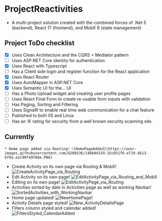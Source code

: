# ProjectReactivities
* A multi-project solution created with the combined forces of .Net 5 (backend), React 17 (frontend), and MobX 6 (state management)

## Project ToDo checklist
* [x] Uses Clean Architecture and the CQRS + Mediator pattern
* [ ] Uses ASP.NET Core identity for authentication
* [x] Uses React with Typescript
* [ ] Has a Client side login and register function for the React application
* [x] Uses React Router
* [x] Uses AutoMapper in ASP.NET Core
* [x] Uses Semantic UI for the... UI
* [ ] Has a Photo Upload widget and creating user profile pages
* [ ] Uses React Final Form to create re-usable form inputs with validation
* [ ] Has Paging, Sorting and Filtering
* [ ] Uses SignalR to enable real time web communication for a chat feature
* [ ] Published to both IIS and Linux
* [ ] Has an ‘A’ rating for security from a well known security scanning site.

## Currently
`* Home page added via Routing!`
`![HomePageAdded](https://user-images.githubusercontent.com/4268536/146604159-15c031f6-e719-4b13-bf9a-a1c90f49766e.PNG)`
* Create Activity on its own page via Routing & MobX!
![CreateActivityPage_via_Routing](https://user-images.githubusercontent.com/4268536/146604150-2f6afcf7-6dd9-4627-b821-b0cb28285018.PNG)
* Edit Activity on its own page!
![EditActivityPage_via_Routing_and_MobX](https://user-images.githubusercontent.com/4268536/146604156-c7c1d368-2353-4a45-8f65-8fe6049b396c.PNG)
* Editing on its own page!
![EditActivityPage_via_Routing](https://user-images.githubusercontent.com/4268536/146604152-b5afd8b2-77cc-4377-93c6-a847bce6d021.PNG)
* Activities sorted by date in Activities page as well as working Navbar!
![SortedActivities_with_WorkingNavbar](https://user-images.githubusercontent.com/4268536/146604160-18495dd9-ef64-4a07-bf04-1f06e39daab8.PNG)
* Home page updated!
![NewHomePage!](https://user-images.githubusercontent.com/4268536/146622585-870d4dd3-4ffb-4f1a-809a-d995d85dec58.PNG)
* Activity Details page styled!
![New_ActivityDetailsPage](https://user-images.githubusercontent.com/4268536/146622584-89d27082-ed29-4ce2-9224-4df83543cc56.PNG)
* Filters column styled and calendar added! 
![FiltersStyled_CalendarAdded](https://user-images.githubusercontent.com/4268536/146622656-8faa3847-db2f-4675-8d35-c5cc52b9173b.PNG)
